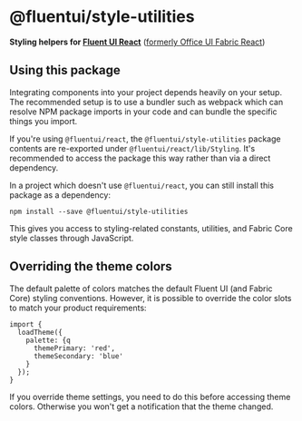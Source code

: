 # @fluentui/style-utilities

**Styling helpers for [Fluent UI React](https://developer.microsoft.com/en-us/fluentui)**
([formerly Office UI Fabric React](https://developer.microsoft.com/en-us/office/blogs/ui-fabric-is-evolving-into-fluent-ui/))

## Using this package

Integrating components into your project depends heavily on your setup. The recommended setup is to use a bundler such as webpack which can resolve NPM package imports in your code and can bundle the specific things you import.

If you're using `@fluentui/react`, the `@fluentui/style-utilities` package contents are re-exported under `@fluentui/react/lib/Styling`. It's recommended to access the package this way rather than via a direct dependency.

In a project which doesn't use `@fluentui/react`, you can still install this package as a dependency:

```
npm install --save @fluentui/style-utilities
```

This gives you access to styling-related constants, utilities, and Fabric Core style classes through JavaScript.

## Overriding the theme colors

The default palette of colors matches the default Fluent UI (and Fabric Core) styling conventions. However, it is possible to override the color slots to match your product requirements:

```tsx
import {
  loadTheme({
    palette: {q
      themePrimary: 'red',
      themeSecondary: 'blue'
    }
  });
}
```

If you override theme settings, you need to do this before accessing theme colors. Otherwise you won't get a notification that the theme changed.
